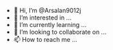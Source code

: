 - 👋 Hi, I’m @Arsalan9012j
- 👀 I’m interested in ...
- 🌱 I’m currently learning ...
- 💞️ I’m looking to collaborate on ...
- 📫 How to reach me ...

<!---
Arsalan9012j/Arsalan9012j is a ✨ special ✨ repository because its `README.md` (this file) appears on your GitHub profile.
You can click the Preview link to take a look at your changes.
--->

